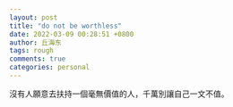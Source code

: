 ```yaml
---
layout: post
title: "do not be worthless"
date: 2022-03-09 00:28:51 +0800
author: 丘海东 
tags: rough
comments: true
categories: personal
---
```

沒有人願意去扶持一個毫無價值的人，千萬別讓自己一文不值。

